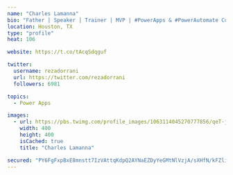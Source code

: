 ```yaml
---
name: "Charles Lamanna"
bio: "Father | Speaker | Trainer | MVP | #PowerApps & #PowerAutomate Community Super User | YouTuber Right-pointing triangle http://youtube.com/c/rezadorrani | Learn - Share - Clockwise rightwards and leftwards open circle arrows"
location: Houston, TX
type: "profile"
heat: 106

website: https://t.co/tAcqSdqguf

twitter:
  username: rezadorrani
  url: https://twitter.com/rezadorrani
  followers: 6981

topics:
  - Power Apps

images:
  - url: https://pbs.twimg.com/profile_images/1063114045270777856/qeT-jpWr_400x400.jpg
    width: 400
    height: 400
    isCached: true
    title: "Charles Lamanna"

secured: "PY6FgFxpBxE8mnstt7IzVAttqKdpQ2AYNaEZDyYeGMtNlVzjA/sXHfN/kFZli2pVJaiU2u2tY/SnSQPQYhbCNzOA70IYG0aQ2eaubK4Hi/UAjbmc0Bj6X135juGI4CZIGCJJmN/xfHzmAhjmRsNolKPHIHsS29TTorwVbDfpyfyRKEQ2IrC2QZmIyEWHVSZbVn6nvisv5GnY/dRFIDA2xFUr3dsI6hrDjbb4VWb1HGci4m27CXHFqNadbgzOEwDJqULX2U7ACjPc4Vib0VUhveYAUVJ4qoM4s1ZrL9rR3FgRCMzG4wKh/koEv/WeyRR0g1CVKEileKNwwwDPooXQtoEzCtHRkuXUbd27NIsMMpy26x4H3ZJlTeKGpUwMIVUjTiSx6RRB/e0rMAWo6kHGCTSOrOpTSoXC4KeryUe7xtE=;8spmAPFDOcc3BcPoWDkrig=="
---
```


